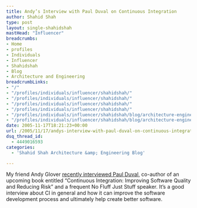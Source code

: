```yaml
---
title: Andy’s Interview with Paul Duval on Continuous Integration
author: Shahid Shah
type: post
layout: single-shahidshah
mastHead: "Influencer"
breadcrumbs:
- Home
- profiles
- Individuals
- Influencer
- Shahidshah
- Blog
- Architecture and Engineering
breadcrumbLinks:
- "/"
- "/profiles/individuals/influencer/shahidshah/"
- "/profiles/individuals/influencer/shahidshah/"
- "/profiles/individuals/influencer/shahidshah/"
- "/profiles/individuals/influencer/shahidshah/"
- "/profiles/individuals/influencer/shahidshah/blog/architecture-engineering/"
- "/profiles/individuals/influencer/shahidshah/blog/architecture-engineering/"
date: 2005-11-17T18:21:23+00:00
url: /2005/11/17/andys-interview-with-paul-duval-on-continuous-integration/
dsq_thread_id:
  - 4449016593
categories:
  - 'Shahid Shah Architecture &amp; Engineering Blog'

---
```

My friend Andy Glover [recently interviewed Paul Duval][1], co-author of an upcoming book entitled &#8220;Continuous Integration: Improving Software Quality and Reducing Risk&#8221; and a frequent No Fluff Just Stuff speaker. It&#8217;s a good interview about CI in general and how it can improve the software development process and ultimately help create better software.

 [1]: http://www.vanwardtechnologies.com/pduvall01.php